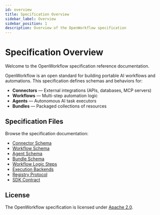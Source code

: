 ```yaml
---
id: overview
title: Specification Overview
sidebar_label: Overview
sidebar_position: 1
description: Overview of the OpenWorkflow specification
---
```

# Specification Overview

Welcome to the OpenWorkflow specification reference documentation.

OpenWorkflow is an open standard for building portable AI workflows and automations. This specification defines schemas and behaviors for:

- **Connectors** — External integrations (APIs, databases, MCP servers)
- **Workflows** — Multi-step automation logic
- **Agents** — Autonomous AI task executors
- **Bundles** — Packaged collections of resources

## Specification Files

Browse the specification documentation:

- [Connector Schema](./connector-schema.md)
- [Workflow Schema](./workflow-schema.md)
- [Agent Schema](./agent-schema.md)
- [Bundle Schema](./bundle-schema.md)
- [Workflow Logic Steps](./workflow-logic-steps.md)
- [Execution Backends](./execution-backends.md)
- [Registry Protocol](./registry-protocol.md)
- [SDK Contract](./sdk-contract.md)

## License

The OpenWorkflow specification is licensed under [Apache 2.0](https://github.com/OWorkflow/OpenWorkflow-Specification/blob/main/LICENSE).
